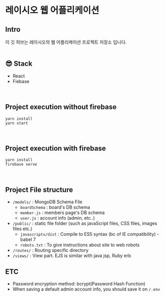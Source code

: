 # 레이시오 웹 어플리케이션

## Intro

이 깃 허브는 레이시오의 웹 어플리케이션 프로젝트 저장소 입니다. <br />
<br />

## 😎 Stack

- React
- Fiebase

<br />

## Project execution without firebase

```
yarn install
yarn start
```
<br />

## Project execution with firebase

```
yarn install
firebase serve
```

<br />

## Project File structure

- `/models/` : MongoDB Schema File
  - `boardSchema` : board's DB schema
  - `member.js` : members page's DB schema
  - `user.js` : account info (admin, etc..)
- `/public/` : static file folder (such as javaScript files, CSS files, images files etc.)
  - `javascripts/dist` : Compile to ES5 syntax (bc of IE compatibility) - babel 7
  - `robots.txt` : To give instructions about site to web robots
- `/routes/` : Routing specific directory
- `/views/` : View part. EJS is similar with java jsp, Ruby erb

## ETC

- Password encryption method: bcrypt(Password Hash Function)
- When saving a default admin account info, you should save it on `/.env`
